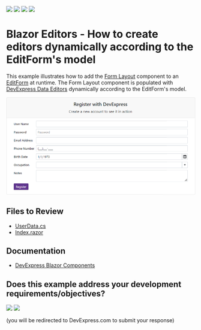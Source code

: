<!-- default badges list -->
![](https://img.shields.io/endpoint?url=https://codecentral.devexpress.com/api/v1/VersionRange/509137432/22.1.3%2B)
[![](https://img.shields.io/badge/Open_in_DevExpress_Support_Center-FF7200?style=flat-square&logo=DevExpress&logoColor=white)](https://supportcenter.devexpress.com/ticket/details/T1099616)
[![](https://img.shields.io/badge/📖_How_to_use_DevExpress_Examples-e9f6fc?style=flat-square)](https://docs.devexpress.com/GeneralInformation/403183)
[![](https://img.shields.io/badge/💬_Leave_Feedback-feecdd?style=flat-square)](#does-this-example-address-your-development-requirementsobjectives)
<!-- default badges end -->
# Blazor Editors - How to create editors dynamically according to the EditForm's model

This example illustrates how to add the [Form Layout](https://docs.devexpress.com/Blazor/401181/navigation-and-layout#form-layout) component to an [EditForm](https://learn.microsoft.com/en-us/dotnet/api/microsoft.aspnetcore.components.forms.editform?view=aspnetcore-7.0) at runtime. The Form Layout component is populated with [DevExpress Data Editors](https://docs.devexpress.com/Blazor/401156/data-editors) dynamically according to the EditForm's model.

![image](image.png)

## Files to Review

* [UserData.cs](./CS/DxBlazorApplication1/Data/UserData.cs)
* [Index.razor](./CS/DxBlazorApplication1/Pages/Index.razor)

## Documentation

* [DevExpress Blazor Components](https://docs.devexpress.com/Blazor/400725/blazor-components)
<!-- feedback -->
## Does this example address your development requirements/objectives?

[<img src="https://www.devexpress.com/support/examples/i/yes-button.svg"/>](https://www.devexpress.com/support/examples/survey.xml?utm_source=github&utm_campaign=blazor-edit-form-runtime&~~~was_helpful=yes) [<img src="https://www.devexpress.com/support/examples/i/no-button.svg"/>](https://www.devexpress.com/support/examples/survey.xml?utm_source=github&utm_campaign=blazor-edit-form-runtime&~~~was_helpful=no)

(you will be redirected to DevExpress.com to submit your response)
<!-- feedback end -->
